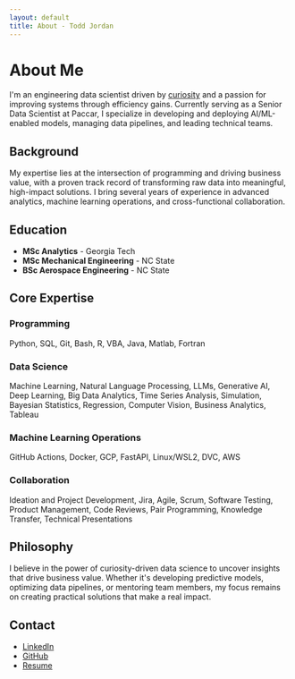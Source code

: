 ```yaml
---
layout: default
title: About - Todd Jordan
---
```


# About Me

I'm an engineering data scientist driven by [curiosity](https://hbr.org/2018/11/curiosity-driven-data-science) and a passion for improving systems through efficiency gains. Currently serving as a Senior Data Scientist at Paccar, I specialize in developing and deploying AI/ML-enabled models, managing data pipelines, and leading technical teams.

## Background

My expertise lies at the intersection of programming and driving business value, with a proven track record of transforming raw data into meaningful, high-impact solutions. I bring several years of experience in advanced analytics, machine learning operations, and cross-functional collaboration.

## Education

- **MSc Analytics** - Georgia Tech
- **MSc Mechanical Engineering** - NC State  
- **BSc Aerospace Engineering** - NC State

## Core Expertise

### Programming
Python, SQL, Git, Bash, R, VBA, Java, Matlab, Fortran

### Data Science
Machine Learning, Natural Language Processing, LLMs, Generative AI, Deep Learning, Big Data Analytics, Time Series Analysis, Simulation, Bayesian Statistics, Regression, Computer Vision, Business Analytics, Tableau

### Machine Learning Operations
GitHub Actions, Docker, GCP, FastAPI, Linux/WSL2, DVC, AWS

### Collaboration
Ideation and Project Development, Jira, Agile, Scrum, Software Testing, Product Management, Code Reviews, Pair Programming, Knowledge Transfer, Technical Presentations

## Philosophy

I believe in the power of curiosity-driven data science to uncover insights that drive business value. Whether it's developing predictive models, optimizing data pipelines, or mentoring team members, my focus remains on creating practical solutions that make a real impact.

## Contact

- [LinkedIn](https://www.linkedin.com/in/connect-todd/)
- [GitHub](https://www.github.com/tnjordan/)
- [Resume](cv.pdf)
